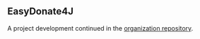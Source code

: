 ## EasyDonate4J
A project development continued in the [organization repository](https://github.com/EasyDonate/EasyDonate4J).
